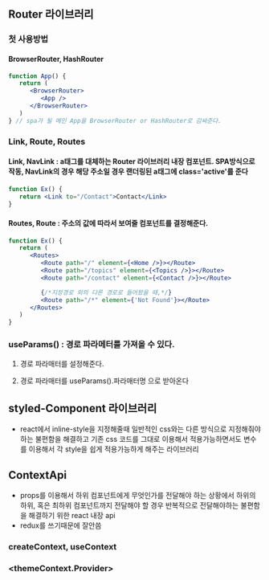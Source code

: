 ## Router 라이브러리

### 첫 사용방법

#### BrowserRouter, HashRouter

```jsx
function App() {
   return (
      <BrowserRouter>
         <App />
      </BrowserRouter>
   )
} // spa가 될 메인 App을 BrowserRouter or HashRouter로 감싸준다.
```

### Link, Route, Routes

#### Link, NavLink : a태그를 대체하는 Router 라이브러리 내장 컴포넌트. SPA방식으로 작동, NavLink의 경우 해당 주소일 경우 랜더링된 a태그에 class='active'를 준다

```jsx
function Ex() {
   return <Link to="/Contact">Contact</Link>
}
```

#### Routes, Route : 주소의 값에 따라서 보여줄 컴포넌트를 결정해준다.

```jsx
function Ex() {
   return (
      <Routes>
         <Route path="/" element={<Home />}></Route>
         <Route path="/topics" element={<Topics />}></Route>
         <Route path="/contact" element={<Contact />}></Route>

         {/*지정경로 외의 다른 경로로 들어왔을 때,*/}
         <Route path="/*" element={'Not Found'}></Route>
      </Routes>
   )
}
```

### useParams() : 경로 파라메터를 가져올 수 있다.

1. 경로 파라매터를 설정해준다.

2. 경로 파라매터를 useParams().파라매터명 으로 받아온다

## styled-Component 라이브러리

- react에서 inline-style을 지정해줄때 일반적인 css와는 다른 방식으로 지정해줘야하는 불편함을 해결하고 기존 css 코드를 그대로 이용해서 적용가능하면서도 변수를 이용해서 각 style을 쉽게 적용가능하게 해주는 라이브러리

## ContextApi

- props를 이용해서 하위 컴포넌트에게 무엇인가를 전달해야 하는 상황에서 하위의 하위, 혹은 최하위 컴포넌트까지 전달해야 할 경우 반복적으로 전달해야하는 불편함을 해결하기 위한 react 내장 api
- redux를 쓰기때문에 잘안씀

### createContext, useContext

### <themeContext.Provider>
